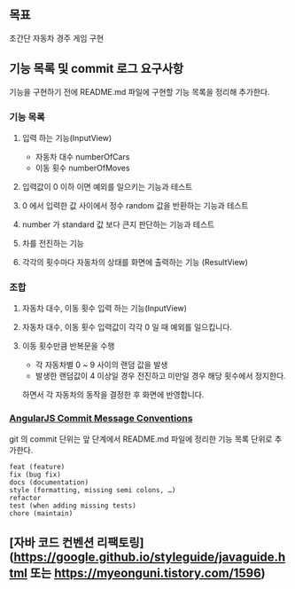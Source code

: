 ## 목표
초간단 자동차 경주 게임 구현

## 기능 목록 및 commit 로그 요구사항
기능을 구현하기 전에 README.md 파일에 구현할 기능 목록을 정리해 추가한다.

### 기능 목록
1. 입력 하는 기능(InputView)
    - 자동차 대수 numberOfCars
    - 이동 횟수 numberOfMoves
    
1. 입력값이 0 이하 이면 예외를 일으키는 기능과 테스트

1. 0 에서 입력한 값 사이에서 정수 random 값을 반환하는 기능과 테스트
     
1. number 가 standard 값 보다 큰지 판단하는 기능과 테스트

1. 차를 전진하는 기능
1. 각각의 횟수마다 자동차의 상태를 화면에 출력하는 기능 (ResultView)

### 조합
1. 자동차 대수, 이동 횟수 입력 하는 기능(InputView)
1. 자동차 대수, 이동 횟수 입력값이 각각 0 일 때 예외를 일으킵니다.
1. 이동 횟수만큼 반복문을 수행
    - 각 자동차별 0 ~ 9 사이의 랜덤 값을 발생 
    - 발생한 랜덤값이 4 이상일 경우 전진하고 미만일 경우 해당 횟수에서 정지한다.
    
    하면서 각 자동차의 동작을 결정한 후 화면에 반영합니다.



### [AngularJS Commit Message Conventions](https://gist.github.com/stephenparish/9941e89d80e2bc58a153)
git 의 commit 단위는 앞 단계에서 README.md 파일에 정리한 기능 목록 단위로 추가한다.
```
feat (feature)
fix (bug fix)
docs (documentation)
style (formatting, missing semi colons, …)
refactor
test (when adding missing tests)
chore (maintain)
```

## [자바 코드 컨벤션 리팩토링](https://google.github.io/styleguide/javaguide.html 또는 https://myeonguni.tistory.com/1596)